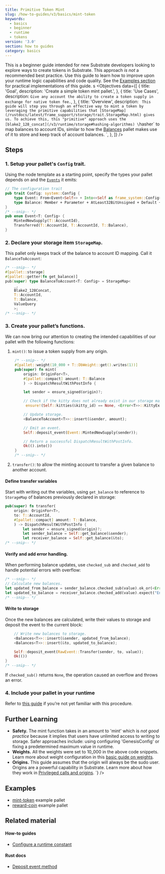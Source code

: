 ```yaml
---
title: Primitive Token Mint
slug: /how-to-guides/v3/basics/mint-token
keywords:
  - basics
  - beginner
  - runtime
  - tokens
version: '3.0'
section: how to guides
category: basics
---
```


This is a beginner guide intended for new Substrate developers looking to explore ways to create tokens in Substrate.
This approach _is not_ a recommended best practice.
Use this guide to learn how to improve upon your runtime logic capabilities and code quality. 
See the [Examples section](#examples) for practical implementations of this guide.
s
<Objectives
  data={[
    {
      title: 'Goal',
      description: 'Create a simple token mint pallet.',
    },
    {
      title: 'Use Cases',
      description: `
Give any account the ability to create a token supply in exchange for native token fee.
      `,
    },
    {
      title: 'Overview',
      description: `
This guide will step you through an effective way to mint a token by leveraging the primitive capabilities that [StorageMap](/rustdocs/latest/frame_support/storage/trait.StorageMap.html) gives us.
To achieve this, this "primitive" approach uses the [blake2_128_concat](/v3/runtime/storage#hashing-algorithms) \`hasher\` to map balances to account IDs, similar to how the [Balances](/rustdocs/latest/pallet_balances/index.html) pallet makes use of it to store and keep track of account balances.
	    `,
    },
  ]}
/>

## Steps

### 1. Setup your pallet's `Config` trait.

Using the node template as a starting point, specify the types your pallet depends on and the [`Events`][events-kb] it emits:

```rust
// The configuration trait
pub trait Config: system::Config {
	type Event: From<Event<Self>> + Into<<Self as frame_system::Config>::Event>;
	type Balance: Member + Parameter + AtLeast32BitUnsigned + Default + Copy;
}
/* --snip-- */
pub enum Event<T: Config> {
	MintedNewSupply(T::AccountId),
	Transferred(T::AccountId, T::AccountId, T::Balance),
}
```

### 2. Declare your storage item `StorageMap`.

This pallet only keeps track of the balance to account ID mapping. Call it `BalanceToAccount`:

```rust
/* --snip-- */
#[pallet::storage]
#[pallet::getter(fn get_balance)]
pub(super) type BalanceToAccount<T: Config> = StorageMap<
	_,
	Blake2_128Concat,
	T::AccountId,
	T::Balance,
	ValueQuery
	>;
/* --snip-- */
```

### 3. Create your pallet’s functions.

We can now bring our attention to creating the intended capabilities of our pallet with the following functions:

1. `mint()`: to issue a token supply from any origin.

   ```rust
   	/* --snip-- */
   	#[pallet::weight(10_000 + T::DbWeight::get().writes(1))]
   	pub(super) fn mint(
   		origin: OriginFor<T>,
   		#[pallet::compact] amount: T::Balance
   		) -> DispatchResultWithPostInfo {

   		let sender = ensure_signed(origin)?;

   		// Check if the kitty does not already exist in our storage map
   		 ensure!(Self::kitties(&kitty_id) == None, <Error<T>>::KittyExists);

   		// Update storage.
   		<BalanceToAccount<T>>::insert(&sender, amount);

   		// Emit an event.
   		Self::deposit_event(Event::MintedNewSupply(sender));

   		// Return a successful DispatchResultWithPostInfo.
   		Ok(().into())
   	}
   	/* --snip-- */
   ```

1. `transfer()`: to allow the minting account to transfer a given balance to another account.

#### Define transfer variables

Start with writing out the variables, using `get_balance` to reference to `StorageMap` of balances previously
declared in storage:

```rust
pub(super) fn transfer(
	origin: OriginFor<T>,
	to: T::AccountId,
	#[pallet::compact] amount: T::Balance,
	) -> DispatchResultWithPostInfo {
		let sender = ensure_signed(origin)?;
		let sender_balance = Self::get_balance(&sender);
		let receiver_balance = Self::get_balance(&to);
/* --snip-- */
```

#### Verify and add error handling.

When performing balance updates, use `checked_sub` and `checked_add` to handle potential errors with overflow:

```rust
/* --snip-- */
// Calculate new balances.
let updated_from_balance = sender_balance.checked_sub(value).ok_or(<Error<T>>::InsufficientFunds)?;
let updated_to_balance = receiver_balance.checked_add(value).expect("Entire supply fits in u64, qed");
/* --snip-- */
```

#### Write to storage

Once the new balances are calculated, write their values to storage and deposit the event to the current block:

```rust
	// Write new balances to storage.
	<Balances<T>>::insert(&sender, updated_from_balance);
	<Balances<T>>::insert(&to, updated_to_balance);

	Self::deposit_event(RawEvent::Transfer(sender, to, value));
	Ok(())
}
/* --snip-- */
```

If `checked_sub()` returns `None`, the operation caused an overflow and throws an error.

### 4. Include your pallet in your runtime

Refer to [this guide](../pallet-integration) if you’re not yet familiar with this procedure.

## Further Learning

- **Safety.** The mint function takes in an amount to 'mint' which is *not good practice* because it implies that users have unlimited access to writing to storage.
  Safer approaches include: using configuring 'GenesisConfig' or fixing a predetermined maximum value in runtime.
- **Weights.** All the weights were set to 10_000 in the above code snippets.
  Learn more about weight configuration in this [basic guide on weights](../weights).
- **Origins.** This guide assumes that the origin will always be the sudo user.
  Origins are a powerful capability in Substrate.
  Learn more about how they work in [Privileged calls and origins](/main-docs/fundamentals/origins).
  `}
/>

## Examples

- [mint-token](https://github.com/substrate-developer-hub/substrate-how-to-guides/blob/main/example-code/template-node/pallets/mint-token/src/lib.rs) example pallet
- [reward-coin](https://github.com/substrate-developer-hub/substrate-how-to-guides/blob/main/example-code/template-node/pallets/reward-coin/src/lib.rs) example pallet

## Related material

#### How-to guides

- [Configure a runtime constant](../configurable-constants)

#### Rust docs

- [Deposit event method][deposit-event-rustdocs]

[events-kb]: /v3/runtime/events-and-errors
[deposit-event-rustdocs]: /rustdocs/latest/frame_system/pallet/struct.Pallet.html#method.deposit_event
